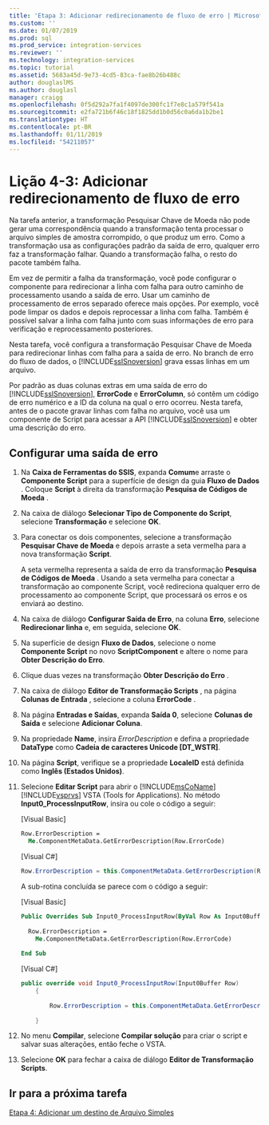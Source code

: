 ```yaml
---
title: 'Etapa 3: Adicionar redirecionamento de fluxo de erro | Microsoft Docs'
ms.custom: ''
ms.date: 01/07/2019
ms.prod: sql
ms.prod_service: integration-services
ms.reviewer: ''
ms.technology: integration-services
ms.topic: tutorial
ms.assetid: 5683a45d-9e73-4cd5-83ca-fae8b26b488c
author: douglaslMS
ms.author: douglasl
manager: craigg
ms.openlocfilehash: 0f5d292a7fa1f4097de300fc1f7e8c1a579f541a
ms.sourcegitcommit: e2fa721b6f46c18f1825dd1b0d56c0a6da1b2be1
ms.translationtype: HT
ms.contentlocale: pt-BR
ms.lasthandoff: 01/11/2019
ms.locfileid: "54211057"
---
```

# <a name="lesson-4-3-add-error-flow-redirection"></a>Lição 4-3: Adicionar redirecionamento de fluxo de erro

Na tarefa anterior, a transformação Pesquisar Chave de Moeda não pode gerar uma correspondência quando a transformação tenta processar o arquivo simples de amostra corrompido, o que produz um erro. Como a transformação usa as configurações padrão da saída de erro, qualquer erro faz a transformação falhar. Quando a transformação falha, o resto do pacote também falha.  
  
Em vez de permitir a falha da transformação, você pode configurar o componente para redirecionar a linha com falha para outro caminho de processamento usando a saída de erro. Usar um caminho de processamento de erros separado oferece mais opções. Por exemplo, você pode limpar os dados e depois reprocessar a linha com falha. Também é possível salvar a linha com falha junto com suas informações de erro para verificação e reprocessamento posteriores.  
  
Nesta tarefa, você configura a transformação Pesquisar Chave de Moeda para redirecionar linhas com falha para a saída de erro. No branch de erro do fluxo de dados, o [!INCLUDE[ssISnoversion](../includes/ssisnoversion-md.md)] grava essas linhas em um arquivo.  
  
Por padrão as duas colunas extras em uma saída de erro do [!INCLUDE[ssISnoversion](../includes/ssisnoversion-md.md)], **ErrorCode** e **ErrorColumn**, só contêm um código de erro numérico e a ID da coluna na qual o erro ocorreu. Nesta tarefa, antes de o pacote gravar linhas com falha no arquivo, você usa um componente de Script para acessar a API [!INCLUDE[ssISnoversion](../includes/ssisnoversion-md.md)] e obter uma descrição do erro.  
  
## <a name="configure-an-error-output"></a>Configurar uma saída de erro  
  
1.  Na **Caixa de Ferramentas do SSIS**, expanda **Comum**e arraste o **Componente Script** para a superfície de design da guia **Fluxo de Dados** . Coloque **Script** à direita da transformação **Pesquisa de Códigos de Moeda** .  
  
2.  Na caixa de diálogo **Selecionar Tipo de Componente do Script**, selecione **Transformação** e selecione **OK**.  
  
3.  Para conectar os dois componentes, selecione a transformação **Pesquisar Chave de Moeda** e depois arraste a seta vermelha para a nova transformação **Script**.  
  
    A seta vermelha representa a saída de erro da transformação **Pesquisa de Códigos de Moeda** . Usando a seta vermelha para conectar a transformação ao componente Script, você redireciona qualquer erro de processamento ao componente Script, que processará os erros e os enviará ao destino.  
  
4.  Na caixa de diálogo **Configurar Saída de Erro**, na coluna **Erro**, selecione **Redirecionar linha** e, em seguida, selecione **OK**.  
  
5.  Na superfície de design **Fluxo de Dados**, selecione o nome **Componente Script** no novo **ScriptComponent** e altere o nome para **Obter Descrição do Erro**.  
  
6.  Clique duas vezes na transformação **Obter Descrição do Erro** .  
  
7.  Na caixa de diálogo **Editor de Transformação Scripts** , na página **Colunas de Entrada** , selecione a coluna **ErrorCode** .  
  
8.  Na página **Entradas e Saídas**, expanda **Saída 0**, selecione **Colunas de Saída** e selecione **Adicionar Coluna**.  
  
9. Na propriedade **Name**, insira *ErrorDescription* e defina a propriedade **DataType** como **Cadeia de caracteres Unicode [DT_WSTR]**.  
  
10. Na página **Script**, verifique se a propriedade **LocaleID** está definida como **Inglês (Estados Unidos)**.
  
11. Selecione **Editar Script** para abrir o [!INCLUDE[msCoName](../includes/msconame-md.md)] [!INCLUDE[vsprvs](../includes/vsprvs-md.md)] VSTA (Tools for Applications). No método **Input0_ProcessInputRow**, insira ou cole o código a seguir:  
  
    [Visual Basic]  
  
    ```vb  
    Row.ErrorDescription =   
      Me.ComponentMetaData.GetErrorDescription(Row.ErrorCode)  
    ```  
  
    [Visual C#]  
  
    ```cs
    Row.ErrorDescription = this.ComponentMetaData.GetErrorDescription(Row.ErrorCode);  
    ```  
  
    A sub-rotina concluída se parece com o código a seguir:  
  
    [Visual Basic]  
  
    ```vb
    Public Overrides Sub Input0_ProcessInputRow(ByVal Row As Input0Buffer)  
  
      Row.ErrorDescription =   
        Me.ComponentMetaData.GetErrorDescription(Row.ErrorCode)  
  
    End Sub  
    ```  
  
    [Visual C#]  
  
    ```cs
    public override void Input0_ProcessInputRow(Input0Buffer Row)  
        {  
  
            Row.ErrorDescription = this.ComponentMetaData.GetErrorDescription(Row.ErrorCode);  
  
        }  
    ```  
  
12. No menu **Compilar**, selecione **Compilar solução** para criar o script e salvar suas alterações, então feche o VSTA.  
  
13. Selecione **OK** para fechar a caixa de diálogo **Editor de Transformação Scripts**.  
  
## <a name="go-to-next-task"></a>Ir para a próxima tarefa
[Etapa 4: Adicionar um destino de Arquivo Simples](../integration-services/lesson-4-4-adding-a-flat-file-destination.md)  
  
  
  
